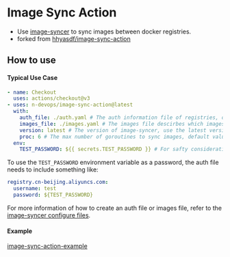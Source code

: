 # Image Sync Action

- Use [image-syncer](https://github.com/AliyunContainerService/image-syncer) to sync images between docker registries.
- forked from [hhyasdf/image-sync-action](https://github.com/hhyasdf/image-sync-action)

## How to use

#### Typical Use Case

```yaml
- name: Checkout
  uses: actions/checkout@v3
- uses: n-devops/image-sync-action@latest
  with:
    auth_file: ./auth.yaml # The auth information file of registries, optional.
    images_file: ./images.yaml # The images file descirbes which images need to sync, always needed.
    version: latest # The version of image-syncer, use the latest version if not specified.
    proc: 6 # The max number of goroutines to sync images, default value is 5.
  env:
    TEST_PASSWORD: ${{ secrets.TEST_PASSWORD }} # For safty consideration, passing registry password by github action secrets is needed.
```

To use the `TEST_PASSWORD` environment variable as a password, the auth file needs to include something like:

```yaml
registry.cn-beijing.aliyuncs.com:
  username: test
  password: ${TEST_PASSWORD}
```

For more information of how to create an auth file or images file, refer to the [image-syncer configure files](https://github.com/AliyunContainerService/image-syncer/blob/master/README.md#configure-files).

#### Example

[image-sync-action-example](https://github.com/hhyasdf/image-sync-action-example)